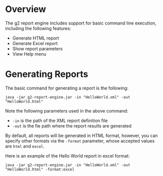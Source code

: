 # Overview #

The g2 report engine includes support for basic command line execution, including the following features:
  * Generate HTML report
  * Generate Excel report
  * Show report parameters
  * View Help menu


# Generating Reports #

The basic command for generating a report is the following:
```
java -jar g2-report-engine.jar -in "HelloWorld.xml" -out "HelloWorld.html"
```

Note the following parameters used in the above command:
  * `-in` is the path of the XML report definition file
  * `-out` is the fie path where the report results are generated

By default, all reports will be generated in HTML format, however, you can specify other formats via the `-format` parameter, whose accepted values are `html` and `excel`.

Here is an example of the Hello World report in excel format:
```
java -jar g2-report-engine.jar -in "HelloWorld.xml" -out "HelloWorld.html" -format:excel
```